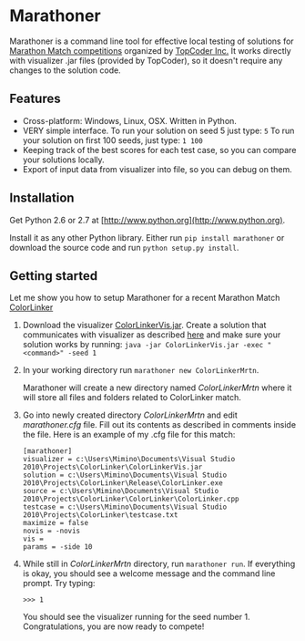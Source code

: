 Marathoner
==========

Marathoner is a command line tool for effective local testing of solutions for [Marathon Match competitions](http://community.topcoder.com/longcontest/?module=ViewActiveContests) organized by [TopCoder Inc.](http://www.topcoder.com/)
It works directly with visualizer .jar files (provided by TopCoder), so it doesn't require any changes to the solution code.

Features
--------

- Cross-platform: Windows, Linux, OSX. Written in Python.
- VERY simple interface.
  To run your solution on seed 5 just type: ```5```
  To run your solution on first 100 seeds, just type: ```1 100```
- Keeping track of the best scores for each test case, so you can compare your solutions locally.
- Export of input data from visualizer into file, so you can debug on them.


Installation
------------

Get Python 2.6 or 2.7 at [http://www.python.org](http://www.python.org).

Install it as any other Python library. Either run ```pip install marathoner```
or download the source code and run ```python setup.py install```.


Getting started
---------------

Let me show you how to setup Marathoner for a recent Marathon Match [ColorLinker](http://community.topcoder.com/longcontest/?module=ViewProblemStatement&compid=34370&rd=15825)

1. Download the visualizer [ColorLinkerVis.jar](http://www.topcoder.com/contest/problem/ColorLinker/v2/ColorLinkerVis.jar).
   Create a solution that communicates with visualizer as described [here](http://apps.topcoder.com/forums/?module=Thread&threadID=670892&start=0)
   and make sure your solution works by running: ```java -jar ColorLinkerVis.jar -exec "<command>" -seed 1```

2. In your working directory run ```marathoner new ColorLinkerMrtn```.

   Marathoner will create a new directory named *ColorLinkerMrtn* where it will
   store all files and folders related to ColorLinker match.

3. Go into newly created directory *ColorLinkerMrtn* and edit *marathoner.cfg* file.
   Fill out its contents as described in comments inside the file. Here is an example of my .cfg file for this match:

   ```
   [marathoner]
   visualizer = c:\Users\Mimino\Documents\Visual Studio 2010\Projects\ColorLinker\ColorLinkerVis.jar
   solution = c:\Users\Mimino\Documents\Visual Studio 2010\Projects\ColorLinker\Release\ColorLinker.exe
   source = c:\Users\Mimino\Documents\Visual Studio 2010\Projects\ColorLinker\ColorLinker\ColorLinker.cpp
   testcase = c:\Users\Mimino\Documents\Visual Studio 2010\Projects\ColorLinker\testcase.txt
   maximize = false
   novis = -novis
   vis =
   params = -side 10
   ```

4. While still in *ColorLinkerMrtn* directory, run ```marathoner run```.
   If everything is okay, you should see a welcome message and the command line prompt. Try typing:
   ```
   >>> 1
   ```
   You should see the visualizer running for the seed number 1.
   Congratulations, you are now ready to compete!
